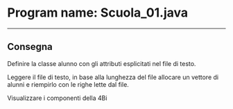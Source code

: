 # Program name: Scuola_01.java

---

## Consegna

Definire la classe alunno con gli attributi esplicitati nel file di testo.

Leggere il file di testo, in base alla lunghezza del file allocare un vettore di alunni e riempirlo con le righe lette
dal file.

Visualizzare i componenti della 4Bi
